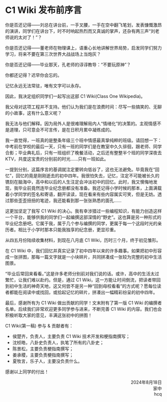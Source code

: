 # C1 Wiki 发布前序言

你是否还记得——刘总在讲台前，一手叉腰，一手在空中翻飞笔划，发表慷慨激昂的演讲，同学们在讲台下，时不时响起热烈而又真诚的掌声，还杂有两三声“刘老师说的太对了！”？

你是否还记得——董老师在物理课上，语重心长地讲解世界局势，启发同学们努力学习，将来不要在第三次世界大战战场上当炮灰？

你是否还记得——毕业那天，孔老师的谆谆教导：“不要玩原神”？

你都还记得？迟早你会忘的。

记忆永远无法常驻，唯有文字可以永存。

因此，我决定组织同学们一起写出这部 C1 Wiki(Class One Wikipedia)。

我父母对这项工程并不支持。他们认为我们是在浪费时间：尽写一些搞笑的、无聊的小故事，这有什么意义呢？

我无法与他们解释。因为局外人是很难理解局内人“情绪化”的决策的。主观情感不是道理，只可意会不可言传，是在日积月累中凝练成的。

我一直觉得，一班真的是整条年级三个班中情感最真挚纯粹的班级。请回想一下：中考前在学校的最后一天，只有一班的同学们是在教室中久久徘徊，跟老师、同学合影；毕业典礼后，只有一班组织了晚餐活动，之后还有整整半个班的同学深夜去 KTV，共度这宝贵的分别前的时光……只有一班如此。

一提到分别，这篇序言的基调就注定要转向低谷了，这也无法避免。毕竟我在“回忆”，回忆的竟是刚刚逝去的初中四年。我很怕失去，记忆，注定不可能被长久的镌刻在脑海中，高中和以后的人生注定会冲淡初中的回忆。此时，我又懊悔地发现，我毕业前竟然连毕业纪念册都没有准备。我还记得小学时候的那本，上面满载着小学同学的签名和寄语，翻开读读，现在看来有些内容属实可笑，但是无妨。透过那些歪歪扭扭的笔迹，我还能看到那一张张熟悉的面孔……

这更加坚定了我写 C1 Wiki 的决心。我有幸涉猎过一些编程知识，有能力创造这样一个平台，能够供我的同学们一起编撰这部深情的“野史”。这也算是另一种形式的毕业纪念册吧。它属于我，属于几个参与编撰的同学，更属于每一个这段时光的亲历者。相比于小学时那本只能我独享的纪念册，更显珍重。

从四五月份陆续收集材料，到现在八月底 C1 Wiki，历时三个月，终于初见雏形。

在 C1 Wiki 中，我们回忆并真实记录了初中四年以来的许多趣事。如果把初中形容成一张拼图，那每一篇文字就是一小块碎片，共同拼凑成一张较为完整的初中生活图景。

“毕业后常回来看看。”这是许多老师分别前对我们说的话。或许，高中的生活太过繁忙，让我们难以赴约。但是，通过 C1 Wiki，这一方能让时间倒流，把读者带回到初中生活的神奇天地，这又何尝不是另一种“回到母校看看”的方式呢？愿每位读者都能在阅读中或找回，或拾起记忆的碎片，拼凑出一幅精彩纷呈的初中四年。

最后，感谢所有为 C1 Wiki 做出贡献的同学！文末附有了第一版 C1 Wiki 的编撰者名单。后续我们非常欢迎更多同学参与进来，不断完善 C1 Wiki 的内容。我们也会积极听取大家的意见，丰满这张初中的拼图！

C1 Wiki(第一稿) 参与 & 贡献者有：

- 侯楚齐，负责人，主要负责 C1 Wiki 技术开发和梗指南撰写；
- 沈桢皓，八卦史负责人，执笔了所有的八卦史；
- 陈景松，主要负责梗指南撰写；
- 姜承稷，主要负责梗指南撰写；
- 夏牧言，乐子人，主要没负责什么。

感谢以上同学的付出！

<div style="text-align: right;">
2024年8月18日</br>
家中</br>
hcq</br>
</div>